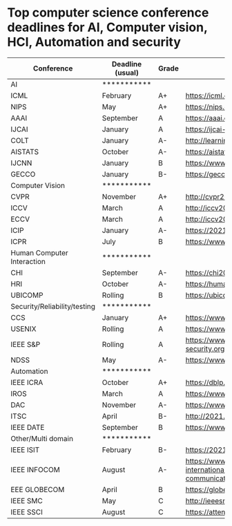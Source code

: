 # Top computer science conference deadlines for AI, Computer vision, HCI, Automation and security 

| Conference                   | Deadline (usual) | Grade | URL                                                                                                  |
|------------------------------|------------------|-------|------------------------------------------------------------------------------------------------------|
| AI                           | ***********      |       |                                                                                                      |
| ICML                         | February         | A+    | https://icml.cc/Conferences/2021                                                                     |
| NIPS                         | May              | A+    | https://nips.cc/                                                                                     |
| AAAI                         | September        | A     | https://aaai.org/Conferences/AAAI-21/                                                                |
| IJCAI                        | January          | A     | https://ijcai-21.org/                                                                                |
| COLT                         | January          | A-    | http://learningtheory.org/colt2021/                                                                  |
| AISTATS                      | October          | A-    | https://aistats.org/aistats2021/                                                                     |
| IJCNN                        | January          | B     | https://www.ijcnn.org/                                                                               |
| GECCO                        | January          | B-    | https://gecco-2021.sigevo.org/                                                                       |
| Computer Vision              | ***********      |       |                                                                                                      |
| CVPR                         | November         | A+    | http://cvpr2021.thecvf.com/                                                                          |
| ICCV                         | March            | A     | http://iccv2021.thecvf.com/home                                                                      |
| ECCV                         | March            | A     | http://iccv2021.thecvf.com/                                                                          |
| ICIP                         | January          | A-    | https://2021.ieeeicip.org/Default.asp                                                                |
| ICPR                         | July             | B     | https://www.icpr2020.it/                                                                             |
| Human Computer Interaction   | ***********      |       |                                                                                                      |
| CHI                          | September        | A-    | https://chi2022.acm.org/                                                                             |
| HRI                          | October          | A-    | https://humanrobotinteraction.org/2021/                                                              |
| UBICOMP                      | Rolling          | B     | https://ubicomp.hosting.acm.org/ubicomp2021/                                                         |
| Security/Reliability/testing | ***********      |       |                                                                                                      |
| CCS                          | January          | A+    | https://www.sigsac.org/ccs/CCS2021/                                                                  |
| USENIX                       | Rolling          | A     | https://www.usenix.org/conference/usenixsecurity21                                                   |
| IEEE S&P                     | Rolling          | A     | https://www.ieee-security.org/TC/SP2021/cfpapers.html                                                |
| NDSS                         | May              | A-    | https://www.ndss-symposium.org/ndss2022/                                                             |
| Automation                   | ***********        |       |                                                                                                      |
| IEEE ICRA                    | October          | A+    | https://dblp.uni-trier.de/db/conf/icra/index.html                                                    |
| IROS                         | March            | A     | https://www.iros2021.org/                                                                            |
| DAC                          | November         | A-    | https://www.dac.com/                                                                                 |
| ITSC                         | April            | B-    | http://2021.ieee-itsc.org/                                                                           |
| IEEE DATE                    | September        | B     | https://www.date-conference.com/                                                                     |
| Other/Multi domain           | ***********      |       |                                                                                                      |
| IEEE ISIT                    | February         | B-    | https://2021.ieee-isit.org/                                                                          |
| IEEE INFOCOM                 | August           | A-    | https://www.comsoc.org/conferences-events/ieee-international-conference-computer-communications-2021 |
| EEE GLOBECOM                 | April            | B     | https://globecom2021.ieee-globecom.org/                                                              |
| IEEE SMC                     | May              | C     | http://ieeesmc2021.org/                                                                              |
| IEEE SSCI                    | August           | C     | https://attend.ieee.org/ssci-2021/                                                                   |
